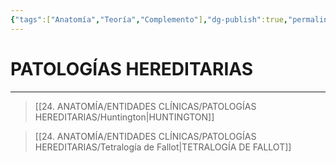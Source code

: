 ```yaml
---
{"tags":["Anatomía","Teoría","Complemento"],"dg-publish":true,"permalink":"/24-anatomia/entidades-clinicas/patologias-hereditarias/patologias-hereditarias/","dgPassFrontmatter":true}
---
```


# PATOLOGÍAS HEREDITARIAS
---

>[[24. ANATOMÍA/ENTIDADES CLÍNICAS/PATOLOGÍAS HEREDITARIAS/Huntington\|HUNTINGTON]]

>[[24. ANATOMÍA/ENTIDADES CLÍNICAS/PATOLOGÍAS HEREDITARIAS/Tetralogía de Fallot\|TETRALOGÍA DE FALLOT]]


